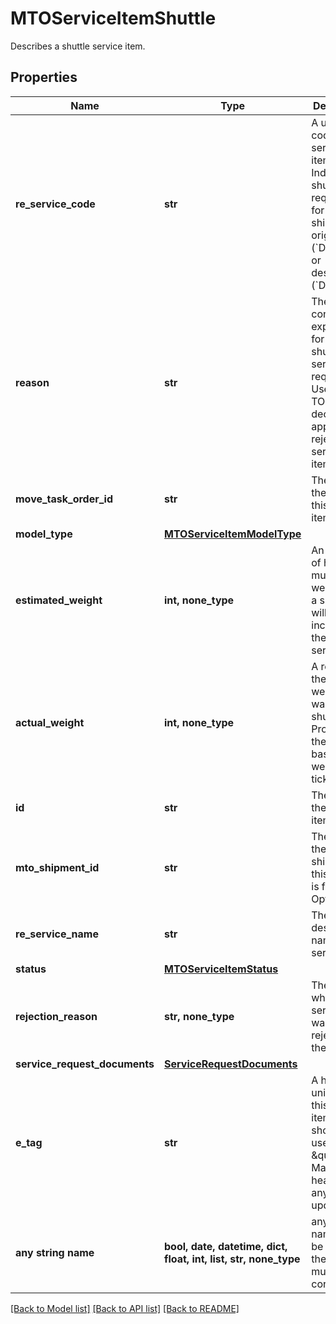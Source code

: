 # MTOServiceItemShuttle

Describes a shuttle service item.

## Properties
Name | Type | Description | Notes
------------ | ------------- | ------------- | -------------
**re_service_code** | **str** | A unique code for the service item. Indicates if shuttling is requested for the shipment origin (&#x60;DOSHUT&#x60;) or destination (&#x60;DDSHUT&#x60;).  | 
**reason** | **str** | The contractor&#39;s explanation for why a shuttle service is requested. Used by the TOO while deciding to approve or reject the service item.  | 
**move_task_order_id** | **str** | The ID of the move for this service item. | 
**model_type** | [**MTOServiceItemModelType**](MTOServiceItemModelType.md) |  | 
**estimated_weight** | **int, none_type** | An estimate of how much weight from a shipment will be included in the shuttling service. | [optional] 
**actual_weight** | **int, none_type** | A record of the actual weight that was shuttled. Provided by the movers, based on weight tickets. | [optional] 
**id** | **str** | The ID of the service item. | [optional] [readonly] 
**mto_shipment_id** | **str** | The ID of the shipment this service is for, if any. Optional. | [optional] 
**re_service_name** | **str** | The full descriptive name of the service. | [optional] [readonly] 
**status** | [**MTOServiceItemStatus**](MTOServiceItemStatus.md) |  | [optional] 
**rejection_reason** | **str, none_type** | The reason why this service item was rejected by the TOO. | [optional] [readonly] 
**service_request_documents** | [**ServiceRequestDocuments**](ServiceRequestDocuments.md) |  | [optional] 
**e_tag** | **str** | A hash unique to this service item that should be used as the \&quot;If-Match\&quot; header for any updates. | [optional] [readonly] 
**any string name** | **bool, date, datetime, dict, float, int, list, str, none_type** | any string name can be used but the value must be the correct type | [optional]

[[Back to Model list]](../README.md#documentation-for-models) [[Back to API list]](../README.md#documentation-for-api-endpoints) [[Back to README]](../README.md)


